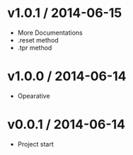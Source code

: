 v1.0.1 / 2014-06-15
==================

  * More Documentations
  * .reset method
  * .tpr method

v1.0.0 / 2014-06-14
==================

  * Opearative

v0.0.1 / 2014-06-14
==================

  * Project start
